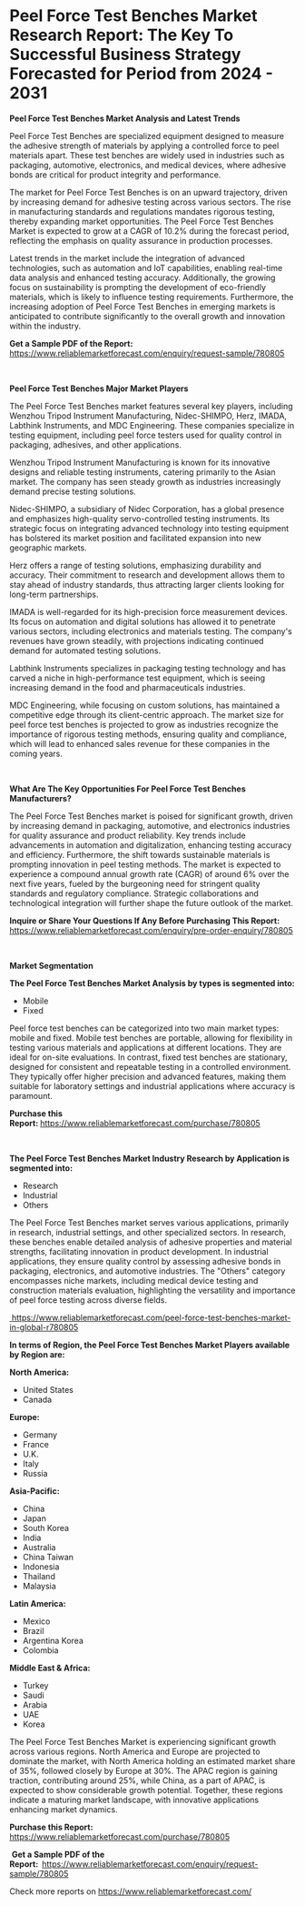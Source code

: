<p><h1>Peel Force Test Benches Market Research Report: The Key To Successful Business Strategy Forecasted for Period from 2024 - 2031</h1></p><p><strong>Peel Force Test Benches Market Analysis and Latest Trends</strong></p>
<p><p>Peel Force Test Benches are specialized equipment designed to measure the adhesive strength of materials by applying a controlled force to peel materials apart. These test benches are widely used in industries such as packaging, automotive, electronics, and medical devices, where adhesive bonds are critical for product integrity and performance. </p><p>The market for Peel Force Test Benches is on an upward trajectory, driven by increasing demand for adhesive testing across various sectors. The rise in manufacturing standards and regulations mandates rigorous testing, thereby expanding market opportunities. The Peel Force Test Benches Market is expected to grow at a CAGR of 10.2% during the forecast period, reflecting the emphasis on quality assurance in production processes.</p><p>Latest trends in the market include the integration of advanced technologies, such as automation and IoT capabilities, enabling real-time data analysis and enhanced testing accuracy. Additionally, the growing focus on sustainability is prompting the development of eco-friendly materials, which is likely to influence testing requirements. Furthermore, the increasing adoption of Peel Force Test Benches in emerging markets is anticipated to contribute significantly to the overall growth and innovation within the industry.</p></p>
<p><strong>Get a Sample PDF of the Report:&nbsp;</strong> <a href="https://www.reliablemarketforecast.com/enquiry/request-sample/780805?utm_campaign=1900&utm_medium=2&utm_source=Github&utm_content=ia&utm_term=30122024&utm_id=peel-force-test-benches">https://www.reliablemarketforecast.com/enquiry/request-sample/780805</a></p>
<p>&nbsp;</p>
<p><strong>Peel Force Test Benches Major Market Players</strong></p>
<p><p>The Peel Force Test Benches market features several key players, including Wenzhou Tripod Instrument Manufacturing, Nidec-SHIMPO, Herz, IMADA, Labthink Instruments, and MDC Engineering. These companies specialize in testing equipment, including peel force testers used for quality control in packaging, adhesives, and other applications.</p><p>Wenzhou Tripod Instrument Manufacturing is known for its innovative designs and reliable testing instruments, catering primarily to the Asian market. The company has seen steady growth as industries increasingly demand precise testing solutions.</p><p>Nidec-SHIMPO, a subsidiary of Nidec Corporation, has a global presence and emphasizes high-quality servo-controlled testing instruments. Its strategic focus on integrating advanced technology into testing equipment has bolstered its market position and facilitated expansion into new geographic markets.</p><p>Herz offers a range of testing solutions, emphasizing durability and accuracy. Their commitment to research and development allows them to stay ahead of industry standards, thus attracting larger clients looking for long-term partnerships.</p><p>IMADA is well-regarded for its high-precision force measurement devices. Its focus on automation and digital solutions has allowed it to penetrate various sectors, including electronics and materials testing. The company's revenues have grown steadily, with projections indicating continued demand for automated testing solutions.</p><p>Labthink Instruments specializes in packaging testing technology and has carved a niche in high-performance test equipment, which is seeing increasing demand in the food and pharmaceuticals industries.</p><p>MDC Engineering, while focusing on custom solutions, has maintained a competitive edge through its client-centric approach. The market size for peel force test benches is projected to grow as industries recognize the importance of rigorous testing methods, ensuring quality and compliance, which will lead to enhanced sales revenue for these companies in the coming years.</p></p>
<p>&nbsp;</p>
<p><strong>What Are The Key Opportunities For Peel Force Test Benches Manufacturers?</strong></p>
<p><p>The Peel Force Test Benches market is poised for significant growth, driven by increasing demand in packaging, automotive, and electronics industries for quality assurance and product reliability. Key trends include advancements in automation and digitalization, enhancing testing accuracy and efficiency. Furthermore, the shift towards sustainable materials is prompting innovation in peel testing methods. The market is expected to experience a compound annual growth rate (CAGR) of around 6% over the next five years, fueled by the burgeoning need for stringent quality standards and regulatory compliance. Strategic collaborations and technological integration will further shape the future outlook of the market.</p></p>
<p><strong>Inquire or Share Your Questions If Any Before Purchasing This Report:</strong> <a href="https://www.reliablemarketforecast.com/enquiry/pre-order-enquiry/780805?utm_campaign=1900&utm_medium=2&utm_source=Github&utm_content=ia&utm_term=30122024&utm_id=peel-force-test-benches">https://www.reliablemarketforecast.com/enquiry/pre-order-enquiry/780805</a></p>
<p>&nbsp;</p>
<p><strong>Market Segmentation</strong></p>
<p><strong>The Peel Force Test Benches Market Analysis by types is segmented into:</strong></p>
<p><ul><li>Mobile</li><li>Fixed</li></ul></p>
<p><p>Peel force test benches can be categorized into two main market types: mobile and fixed. Mobile test benches are portable, allowing for flexibility in testing various materials and applications at different locations. They are ideal for on-site evaluations. In contrast, fixed test benches are stationary, designed for consistent and repeatable testing in a controlled environment. They typically offer higher precision and advanced features, making them suitable for laboratory settings and industrial applications where accuracy is paramount.</p></p>
<p><strong>Purchase this Report:&nbsp;</strong><a href="https://www.reliablemarketforecast.com/purchase/780805?utm_campaign=1900&utm_medium=2&utm_source=Github&utm_content=ia&utm_term=30122024&utm_id=peel-force-test-benches">https://www.reliablemarketforecast.com/purchase/780805</a></p>
<p>&nbsp;</p>
<p><strong>The Peel Force Test Benches Market Industry Research by Application is segmented into:</strong></p>
<p><ul><li>Research</li><li>Industrial</li><li>Others</li></ul></p>
<p><p>The Peel Force Test Benches market serves various applications, primarily in research, industrial settings, and other specialized sectors. In research, these benches enable detailed analysis of adhesive properties and material strengths, facilitating innovation in product development. In industrial applications, they ensure quality control by assessing adhesive bonds in packaging, electronics, and automotive industries. The "Others" category encompasses niche markets, including medical device testing and construction materials evaluation, highlighting the versatility and importance of peel force testing across diverse fields.</p></p>
<p><a href="https://www.reliablemarketforecast.com/peel-force-test-benches-market-in-global-r780805?utm_campaign=1900&utm_medium=2&utm_source=Github&utm_content=ia&utm_term=30122024&utm_id=peel-force-test-benches">&nbsp;https://www.reliablemarketforecast.com/peel-force-test-benches-market-in-global-r780805</a></p>
<p><strong>In terms of Region, the Peel Force Test Benches Market Players available by Region are:</strong></p>
<p>
    <p> <strong> North America: </strong>
        <ul>
            <li>United States</li>
            <li>Canada</li>
        </ul>
        </p> 
    <p> <strong> Europe: </strong>
        <ul>
            <li>Germany</li>
            <li>France</li>
            <li>U.K.</li>
            <li>Italy</li>
            <li>Russia</li>
        </ul>
        </p> 
    <p> <strong> Asia-Pacific: </strong>
        <ul>
            <li>China</li>
            <li>Japan</li>
            <li>South Korea</li>
            <li>India</li>
            <li>Australia</li>
            <li>China Taiwan</li>
            <li>Indonesia</li>
            <li>Thailand</li>
            <li>Malaysia</li>
        </ul>
        </p> 
    <p> <strong> Latin America: </strong>
        <ul>
            <li>Mexico</li>
            <li>Brazil</li>
            <li>Argentina Korea</li>
            <li>Colombia</li>
        </ul>
        </p> 
    <p> <strong> Middle East & Africa: </strong>
        <ul>
            <li>Turkey</li>
            <li>Saudi</li>
            <li>Arabia</li>
            <li>UAE</li>
            <li>Korea</li>
        </ul>
    </p>
    </p>
<p><p>The Peel Force Test Benches Market is experiencing significant growth across various regions. North America and Europe are projected to dominate the market, with North America holding an estimated market share of 35%, followed closely by Europe at 30%. The APAC region is gaining traction, contributing around 25%, while China, as a part of APAC, is expected to show considerable growth potential. Together, these regions indicate a maturing market landscape, with innovative applications enhancing market dynamics.</p></p>
<p><strong>Purchase this Report: </strong><a href="https://www.reliablemarketforecast.com/purchase/780805?utm_campaign=1900&utm_medium=2&utm_source=Github&utm_content=ia&utm_term=30122024&utm_id=peel-force-test-benches">https://www.reliablemarketforecast.com/purchase/780805</a></p>
<p>&nbsp;<strong>Get a Sample PDF of the Report:&nbsp;&nbsp;</strong><a href="https://www.reliablemarketforecast.com/enquiry/request-sample/780805?utm_campaign=1900&utm_medium=2&utm_source=Github&utm_content=ia&utm_term=30122024&utm_id=peel-force-test-benches">https://www.reliablemarketforecast.com/enquiry/request-sample/780805</a></p>
<p><strong></strong></p>
<p>Check more reports on <a href="https://www.reliablemarketforecast.com/?utm_campaign=1900&utm_medium=2&utm_source=Github&utm_content=ia&utm_term=30122024&utm_id=peel-force-test-benches">https://www.reliablemarketforecast.com/</a></p>